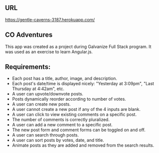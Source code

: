 ## URL
https://gentle-caverns-3187.herokuapp.com/

## CO Adventures
This app was created as a project during Galvanize Full Stack program.
It was used as an exercise to learn Angular.js.

## Requirements:
- Each post has a title, author, image, and description.
- Each post's date/time is displayed nicely: "Yesterday at 3:09pm", "Last Thursday at 4:42am", etc.
- A user can upvote/downvote posts.
- Posts dynamically reorder according to number of votes.
- A user can create new posts.
- A user cannot create a new post if any of the 4 inputs are blank.
- A user can click to view existing comments on a specific post.
- The number of comments is correctly pluralized.
- A user can add a new comment to a specific post.
- The new post form and comment forms can be toggled on and off.
- A user can search through posts.
- A user can sort posts by votes, date, and title.
- Animate posts as they are added and removed from the search results.
